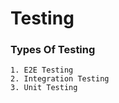 # Testing

### Types Of Testing

    1. E2E Testing
    2. Integration Testing
    3. Unit Testing


